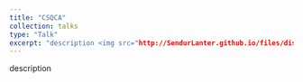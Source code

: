 ```yaml
---
title: "CSQCA"
collection: talks
type: "Talk"
excerpt: "description <img src="http://SendurLanter.github.io/files/dissemination.gif"  width="400" height="300" align=right>"
---
```

description 